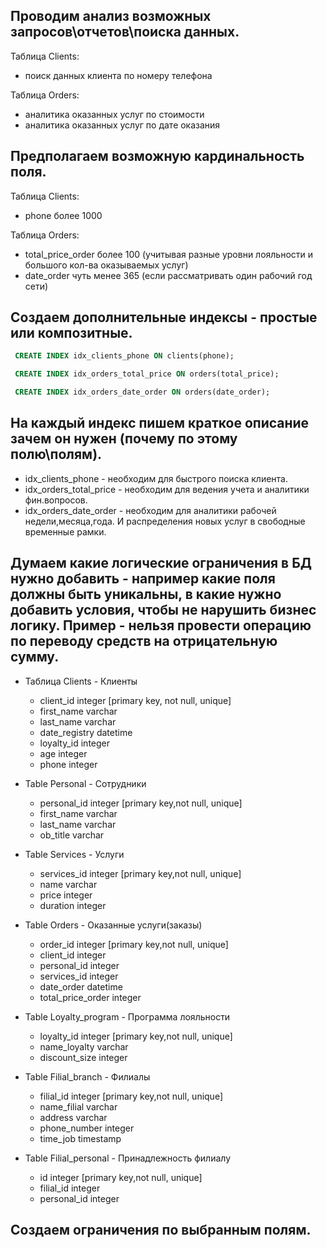## Проводим анализ возможных запросов\отчетов\поиска данных.
Таблица Clients:
* поиск данных клиента по номеру телефона

Таблица Orders:
* аналитика оказанных услуг по стоимости
* аналитика оказанных услуг по дате оказания
## Предполагаем возможную кардинальность поля.
Таблица Clients:
* phone более 1000

Таблица Orders:
* total_price_order более 100 (учитывая разные уровни лояльности и большого кол-ва оказываемых услуг) 
* date_order чуть менее 365 (если рассматривать один рабочий год сети) 
## Создаем дополнительные индексы - простые или композитные.
 ```sql
  CREATE INDEX idx_clients_phone ON clients(phone);
```
 ```sql
  CREATE INDEX idx_orders_total_price ON orders(total_price);
```
 ```sql
  CREATE INDEX idx_orders_date_order ON orders(date_order);
```
## На каждый индекс пишем краткое описание зачем он нужен (почему по этому полю\полям).
* idx_clients_phone - необходим для быстрого поиска клиента. 
* idx_orders_total_price - необходим для ведения учета и аналитики фин.вопросов.
* idx_orders_date_order - необходим для аналитики рабочей недели,месяца,года. И распределения новых услуг в свободные временные рамки.
## Думаем какие логические ограничения в БД нужно добавить - например какие поля должны быть уникальны, в какие нужно добавить условия, чтобы не нарушить бизнес логику. Пример - нельзя провести операцию по переводу средств на отрицательную сумму.
* Таблица Clients - Клиенты 
  *  client_id integer [primary key, not null, unique] 
  *  first_name varchar
  *  last_name varchar
  *  date_registry datetime 
  *  loyalty_id integer 
  *  age integer
  *  phone integer 

* Table Personal - Сотрудники
  *  personal_id integer [primary key,not null, unique]
  *  first_name varchar
  *  last_name varchar
  *  ob_title varchar

* Table Services - Услуги
  *  services_id integer [primary key,not null, unique]
  *  name varchar
  *  price integer
  *  duration integer

* Table Orders - Оказанные услуги(заказы)
  *  order_id integer [primary key,not null, unique]
  *  client_id integer
  *  personal_id integer 
  *  services_id integer 
  *  date_order datetime
  *  total_price_order integer 

* Table Loyalty_program - Программа лояльности
  *  loyalty_id integer [primary key,not null, unique]
  *  name_loyalty varchar
  *  discount_size integer

* Table Filial_branch - Филиалы
  *  filial_id integer [primary key,not null, unique]
  *  name_filial varchar
  *  address varchar
  *  phone_number integer
  *  time_job timestamp 

* Table Filial_personal - Принадлежность филиалу
  *  id integer [primary key,not null, unique]
  *  filial_id integer
  *  personal_id integer
## Создаем ограничения по выбранным полям.
